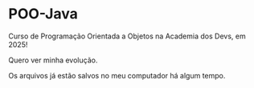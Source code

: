 # POO-Java
Curso de Programação Orientada a Objetos na Academia dos Devs, em 2025!

Quero ver minha evolução.

Os arquivos já estão salvos no meu computador há algum tempo.
